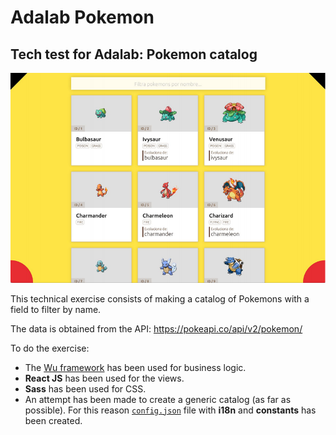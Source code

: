 # Adalab Pokemon

## Tech test for Adalab: Pokemon catalog

![Design](./docs/design.png)

This technical exercise consists of making a catalog of Pokemons with a field to filter by name.

The data is obtained from the API: https://pokeapi.co/api/v2/pokemon/

To do the exercise:
* The [Wu framework](https://github.com/migueldelmazo/wu) has been used for business logic.
* **React JS** has been used for the views.
* **Sass** has been used for CSS.
* An attempt has been made to create a generic catalog (as far as possible).
  For this reason [`config.json`](./src/config.json) file with **i18n** and **constants** has been created.
